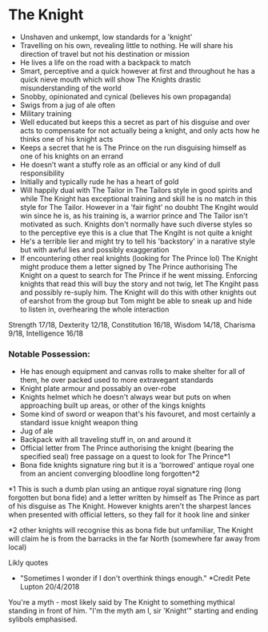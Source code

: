 # The Knight
- Unshaven and unkempt, low standards for a 'knight'
- Travelling on his own, revealing little to nothing. He will share his direction of travel but not his destination or mission
- He lives a life on the road with a backpack to match
- Smart, perceptive and a quick however at first and throughout he has a quick nieve mouth which will show The Knights drastic misunderstanding of the world
- Snobby, opinionated and cynical (believes his own propaganda) 
- Swigs from a jug of ale often
- Military training
- Well educated but keeps this a secret as part of his disguise and over acts to compensate for not actually being a knight, and only acts how he thinks one of his knight acts
- Keeps a secret that he is The Prince on the run disguising himself as one of his knights on an errand
- He doesn’t want a stuffy role as an official or any kind of dull responsibility
- Initially and typically rude he has a heart of gold
- Will happily dual with The Tailor in The Tailors style in good spirits and while The Knight has exceptional training and skill he is no match in this style for The Tailor. However in a 'fair fight' no doubht The Kngiht would win since he is, as his training is, a warrior prince and The Tailor isn't motivated as such. Knights don't normally have such diverse styles so to the perceptive eye this is a clue that The Kngiht is not quite a knight
- He's a terrible lier and might try to tell his 'backstory' in a narative style but with awful lies and possibly exaggeration
- If encountering other real knights (looking for The Prince lol) The Knight might produce them a letter signed by The Prince authorising The Knight on a quest to search for The Prince if he went missing. Enforcing knights that read this will buy the story and not twig, let The Kngiht pass and possibly re-suply him. The Knight will do this with other knights out of earshot from the group but Tom might be able to sneak up and hide to listen in, overhearing the whole interaction

Strength 17/18, Dexterity 12/18, Constitution 16/18, Wisdom 14/18, Charisma 9/18, Intelligence 16/18

### Notable Possession:
- He has enough equipment and canvas rolls to make shelter for all of them, he over packed used to more extravegant standards
- Knight plate armour and possably an over-robe 
- Knights helmet which he doesn't always wear but puts on when approaching built up areas, or other of the kings knights
- Some kind of sword or weapon that's his favouret, and most certainly a standard issue knight weapon thing
- Jug of ale
- Backpack with all traveling stuff in, on and around it
- Official letter from The Prince authorising the knight (bearing the specified seal) free passage on a quest to look for The Prince*1
- Bona fide knights signature ring but it is a 'borrowed' antique royal one from an ancient converging bloodline long forgotten*2

*1 This is such a dumb plan using an antique royal signature ring (long forgotten but bona fide) and a letter written by himself as The Prince as part of his disguise as The Knight. However knights aren't the sharpest lances when presented with official letters, so they fall for it hook line and sinker

*2 other knights will recognise this as bona fide but unfamiliar, The Knight will claim he is from the barracks in the far North (somewhere far away from local)


Likly quotes
- "Sometimes I wonder if I don't overthink things enough." *Credit Pete Lupton 20/4/2018

You're a myth - most likely said by The Knight to something mythical standing in front of him. 
"I'm the myth am I, sir 'Knight'" starting and ending sylibols emphasised. 

